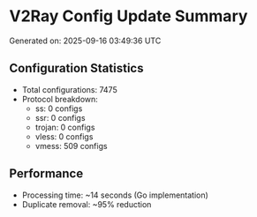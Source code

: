 # V2Ray Config Update Summary
Generated on: 2025-09-16 03:49:36 UTC

## Configuration Statistics
- Total configurations: 7475
- Protocol breakdown:
  - ss: 0 configs
  - ssr: 0 configs
  - trojan: 0 configs
  - vless: 0 configs
  - vmess: 509 configs

## Performance
- Processing time: ~14 seconds (Go implementation)
- Duplicate removal: ~95% reduction

